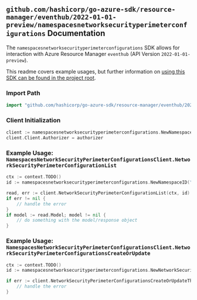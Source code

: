 
## `github.com/hashicorp/go-azure-sdk/resource-manager/eventhub/2022-01-01-preview/namespacesnetworksecurityperimeterconfigurations` Documentation

The `namespacesnetworksecurityperimeterconfigurations` SDK allows for interaction with Azure Resource Manager `eventhub` (API Version `2022-01-01-preview`).

This readme covers example usages, but further information on [using this SDK can be found in the project root](https://github.com/hashicorp/go-azure-sdk/tree/main/docs).

### Import Path

```go
import "github.com/hashicorp/go-azure-sdk/resource-manager/eventhub/2022-01-01-preview/namespacesnetworksecurityperimeterconfigurations"
```


### Client Initialization

```go
client := namespacesnetworksecurityperimeterconfigurations.NewNamespacesNetworkSecurityPerimeterConfigurationsClientWithBaseURI("https://management.azure.com")
client.Client.Authorizer = authorizer
```


### Example Usage: `NamespacesNetworkSecurityPerimeterConfigurationsClient.NetworkSecurityPerimeterConfigurationList`

```go
ctx := context.TODO()
id := namespacesnetworksecurityperimeterconfigurations.NewNamespaceID("12345678-1234-9876-4563-123456789012", "example-resource-group", "namespaceValue")

read, err := client.NetworkSecurityPerimeterConfigurationList(ctx, id)
if err != nil {
	// handle the error
}
if model := read.Model; model != nil {
	// do something with the model/response object
}
```


### Example Usage: `NamespacesNetworkSecurityPerimeterConfigurationsClient.NetworkSecurityPerimeterConfigurationsCreateOrUpdate`

```go
ctx := context.TODO()
id := namespacesnetworksecurityperimeterconfigurations.NewNetworkSecurityPerimeterConfigurationID("12345678-1234-9876-4563-123456789012", "example-resource-group", "namespaceValue", "networkSecurityPerimeterConfigurationValue")

if err := client.NetworkSecurityPerimeterConfigurationsCreateOrUpdateThenPoll(ctx, id); err != nil {
	// handle the error
}
```
